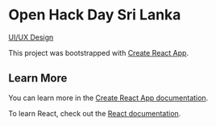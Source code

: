 # Open Hack Day Sri Lanka

[UI/UX Design](https://www.figma.com/file/Mb4bdGZaHeSZlswyk5bwY2/OpenHackDayLK?node-id=0%3A1)

This project was bootstrapped with [Create React App](https://github.com/facebook/create-react-app).

## Learn More

You can learn more in the [Create React App documentation](https://facebook.github.io/create-react-app/docs/getting-started).

To learn React, check out the [React documentation](https://reactjs.org/).
